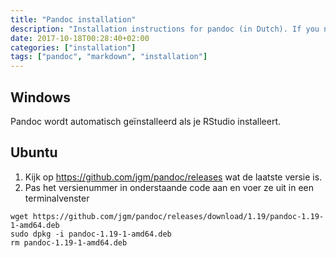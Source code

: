 ```yaml
---
title: "Pandoc installation"
description: "Installation instructions for pandoc (in Dutch). If you need to convert files from one markup format into another, pandoc is your swiss-army knife. Pandoc can convert documents in (several dialects of) Markdown, reStructuredText, textile, HTML, DocBook, LaTeX, MediaWiki markup, TWiki markup, TikiWiki markup, Creole 1.0, Vimwiki markup, OPML, Emacs Org-Mode, Emacs Muse, txt2tags, Microsoft Word docx, LibreOffice ODT, EPUB, or Haddock markup."
date: 2017-10-18T00:28:40+02:00
categories: ["installation"]
tags: ["pandoc", "markdown", "installation"]
---
```


## Windows

Pandoc wordt automatisch geïnstalleerd als je RStudio installeert.

## Ubuntu

1. Kijk op https://github.com/jgm/pandoc/releases wat de laatste versie is.
1. Pas het versienummer in onderstaande code aan en voer ze uit in een terminalvenster

```
wget https://github.com/jgm/pandoc/releases/download/1.19/pandoc-1.19-1-amd64.deb
sudo dpkg -i pandoc-1.19-1-amd64.deb
rm pandoc-1.19-1-amd64.deb
```
